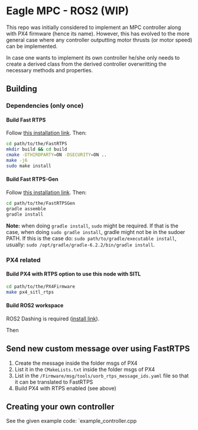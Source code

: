 # Eagle MPC - ROS2 (WIP)

This repo was initially considered to implement an MPC controller along with PX4 firmware (hence its name).
However, this has evolved to the more general case where any controller outputting motor thrusts (or motor speed) can be implemented.

In case one wants to implement its own controller he/she only needs to create a derived class from the derived controller overwritting the necessary methods and properties.

## Building

### Dependencies (only once)

#### Build Fast RTPS

Follow [this installation link](https://dev.px4.io/master/en/setup/fast-rtps-installation.html#fast-rtps). Then:
```bash
cd path/to/the/FastRTPS
mkdir build && cd build
cmake -DTHIRDPARTY=ON -DSECURITY=ON ..
make -j6
sudo make install
```

#### Build Fast RTPS-Gen

Follow [this installation link](https://dev.px4.io/master/en/setup/fast-rtps-installation.html#fast-rtps-gen).
Then:
```bash
cd path/to/the/FastRTPSGen
gradle assemble
gradle install
```

**Note:** when doing `gradle install`, `sudo` might be required. If that is the case, when doing `sudo gradle install`, gradle might not be in the sudoer PATH. If this is the case do: `sudo path/to/gradle/executable install`, usually: `sudo /opt/gradle/gradle-6.2.2/bin/gradle install`.

### PX4 related

#### Build PX4 with RTPS option to use this node with SITL

``` bash
cd path/to/the/PX4Firmware
make px4_sitl_rtps
```

#### Build ROS2 workspace
ROS2 Dashing is required ([install link](https://index.ros.org/doc/ros2/Installation/Dashing/)).

Then 
## Send new custom message over using FastRTPS

1. Create the message inside the folder msgs of PX4
2. List it in the `CMakeLists.txt` inside the folder msgs of PX4
3. List in the `/Firmware/msg/tools/uorb_rtps_message_ids.yaml` file so that it can be translated to FastRTPS
4. Build PX4 with RTPS enabled (see above)

## Creating your own controller

See the given example code: `example_controller.cpp
